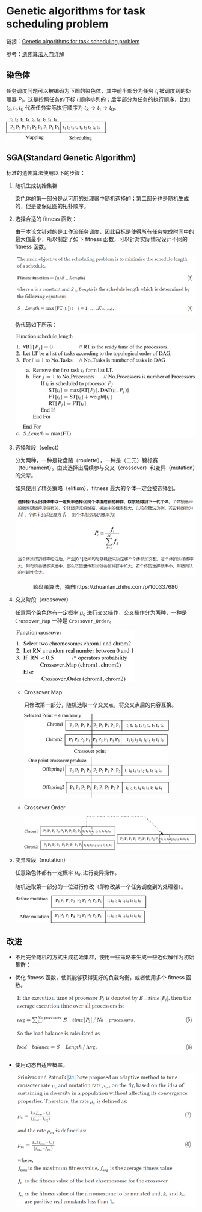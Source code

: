 # Genetic algorithms for task scheduling problem

链接：[Genetic algorithms for task scheduling problem](https://www.sciencedirect.com/science/article/pii/S0743731509001804)

参考：[遗传算法入门详解](https://zhuanlan.zhihu.com/p/100337680)

## 染色体

任务调度问题可以被编码为下图的染色体，其中前半部分为任务 $t_i$ 被调度到的处理器 $P_i$，这是按照任务的下标 $i$ 顺序排列的；后半部分为任务的执行顺序，比如 $t_3,t_1,t_0$ 代表任务实际执行顺序为 $t_3\rightarrow t_1 \rightarrow t_0$。

![](imgs/GA/GA_0.png)

## SGA(Standard Genetic Algorithm)

标准的遗传算法使用以下的步骤：

1. 随机生成初始集群

   染色体的第一部分是从可用的处理器中随机选择的；第二部分也是随机生成的，但是要保证图的拓扑顺序。

2. 选择合适的 fitness 函数：

   由于本论文针对的是工作流任务调度，因此目标是使得所有任务完成时间中的最大值最小，所以制定了如下 fitness 函数，可以针对实际情况设计不同的 fitness 函数。

   ![](imgs/GA/GA_1.png)

   伪代码如下所示：

   ![](imgs/GA/GA_2.png)

3. 选择阶段（select）

   分为两种，一种是轮盘赌（roulette），一种是（二元）锦标赛（tournament）。由此选择出后续参与交叉（crossover）和变异（mutation）的父辈。

   如果使用了精英策略（elitism），fitness 最大的个体一定会被选择到。

   <img src="imgs/GA/GA_3.png" alt="">

   <p align="center">轮盘赌算法，摘自https://zhuanlan.zhihu.com/p/100337680</p>

4. 交叉阶段（crossover）

   任意两个染色体有一定概率 $\mu_c$ 进行交叉操作，交叉操作分为两种，一种是 `Crossover_Map` 一种是 `Crossover_Order`。

   ![](imgs/GA/GA_4.png)

   + Crossover Map

     只修改第一部分，随机选取一个交叉点，将交叉点后的内容互换。

     ![](imgs/GA/GA_5.png)

   + Crossover Order

     ![](imgs/GA/GA_6.png)

5. 变异阶段（mutation）

   任意染色体都有一定概率 $\mu_m$ 进行变异操作。

   随机选取第一部分的一位进行修改（即修改某一个任务调度到的处理器）。

   ![](imgs/GA/GA_7.png)

## 改进

+ 不用完全随机的方式生成初始集群，使用一些策略来生成一些近似解作为初始集群；

+ 优化 fitness 函数，使其能够获得更好的负载均衡，或者使用多个 fitness 函数。

  ![](imgs/GA/GA_9.png)

+ 使用动态自适应概率。

  ![](imgs/GA/GA_8.png)
